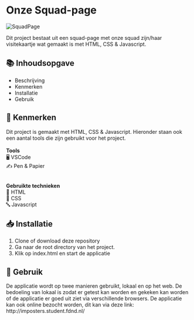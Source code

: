 <h1>Onze Squad-page</h1>

![SquadPage](https://user-images.githubusercontent.com/112861033/190993340-bc45857f-2080-4614-b821-f28e0e262261.jpg)

Dit project bestaat uit een squad-page met onze squad zijn/haar visitekaartje wat gemaakt is met HTML, CSS & Javascript.

<h2>📚 Inhoudsopgave</h2>
<ul>
  <li>Beschrijving</li>
  <li>Kenmerken</li>
  <li>Installatie</li>
  <li>Gebruik</li>
</ul>

<h2>🌠 Kenmerken</h2>
Dit project is gemaakt met HTML, CSS & Javascript. Hieronder staan ook een aantal tools die zijn gebruikt voor het project.
<br>
<br>
<strong>Tools</strong>
<br>
🖥️ VSCode<br>
✍ Pen & Papier
<br>
<br>

<strong>Gebruikte technieken</strong>
<br>
🔢 HTML <br>
:lipstick: CSS<br>
🔤 Javascript

<h2>📥 Installatie</h2>
<ol>
  <li>Clone of download deze repository</li>
  <li>Ga naar de root directory van het project.</li>
  <li>Klik op index.html en start de applicatie</li>
</ol>

<h2>🔑 Gebruik</h2>
De applicatie wordt op twee manieren gebruikt, lokaal en op het web. De bedoeling van lokaal is zodat er getest kan worden en gekeken kan worden of de applicatie er goed uit ziet via verschillende browsers. De applicatie kan ook online bezocht worden, dit kan via deze link:
http://imposters.student.fdnd.nl/
